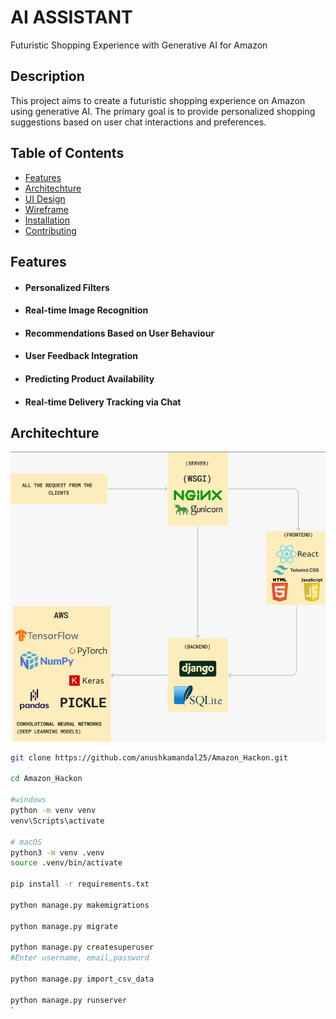 
# AI ASSISTANT

Futuristic Shopping Experience with Generative AI for Amazon

## Description

This project aims to create a futuristic shopping experience on Amazon using generative AI. The primary goal is to provide personalized shopping suggestions based on user chat interactions and preferences.

## Table of Contents

- [Features](#features)
- [Architechture](#features)
- [UI Design](#features)
- [Wireframe](#features)
- [Installation](#installation)
- [Contributing](#contributing)


## Features

- #### Personalized Filters ####

- #### Real-time Image Recognition ####

- #### Recommendations Based on User Behaviour ####

- #### User Feedback Integration ####

- #### Predicting Product Availability ####

- #### Real-time Delivery Tracking via Chat ####

## Architechture
![Screenshot](https://github.com/Akashreddy-design/Genaiproject/blob/main/Screenshot%202025-07-12%20105250.png?raw=true)



   ```bash
   git clone https://github.com/anushkamandal25/Amazon_Hackon.git

   cd Amazon_Hackon

   #windows
   python -m venv venv
   venv\Scripts\activate

   # macOS
   python3 -m venv .venv
   source .venv/bin/activate

   pip install -r requirements.txt

   python manage.py makemigrations

   python manage.py migrate

   python manage.py createsuperuser
   #Enter username, email,password

   python manage.py import_csv_data

   python manage.py runserver   
`
